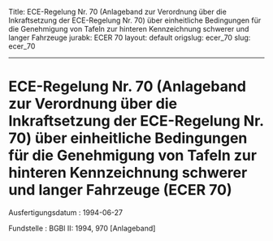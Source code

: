 Title: ECE-Regelung Nr. 70 (Anlageband zur Verordnung über die Inkraftsetzung der
  ECE-Regelung Nr. 70) über einheitliche Bedingungen für die Genehmigung von Tafeln
  zur hinteren Kennzeichnung schwerer und langer Fahrzeuge
jurabk: ECER 70
layout: default
origslug: ecer_70
slug: ecer_70

---

# ECE-Regelung Nr. 70 (Anlageband zur Verordnung über die Inkraftsetzung der ECE-Regelung Nr. 70) über einheitliche Bedingungen für die Genehmigung von Tafeln zur hinteren Kennzeichnung schwerer und langer Fahrzeuge (ECER 70)

Ausfertigungsdatum
:   1994-06-27

Fundstelle
:   BGBl II: 1994, 970 [Anlageband]

